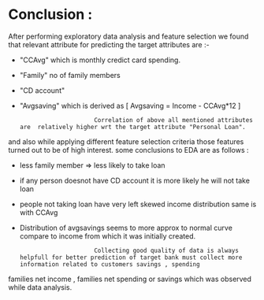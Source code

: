 # Conclusion : 
After performing exploratory data analysis and feature selection we found that relevant attribute for predicting the target attributes
are :-
 * "CCAvg" which is monthly credict card spending.
 * "Family" no of family members
 * "CD account"
 * "Avgsaving" which is derived as [ Avgsaving = Income - CCAvg*12  ]
              
							Correlation of above all mentioned attributes are  relatively higher wrt the target attribute "Personal Loan".
 and also while applying different feature selection criteria those features turned out to be of high interest.
 some conclusions to EDA are as follows :
 * less family member => less likely to take loan
 * if any person doesnot have CD account it is more likely he will not take loan
 * people not taking loan have very left skewed income distribution same is with CCAvg
 * Distribution of avgsavings seems to more approx to normal curve compare to income from which it was initially created.
  
							Collecting good quality of data is always helpfull for better prediction of target bank must collect more information related to customers savings , spending
  families net income , families net spending or savings  which was observed while data analysis.
 
 
